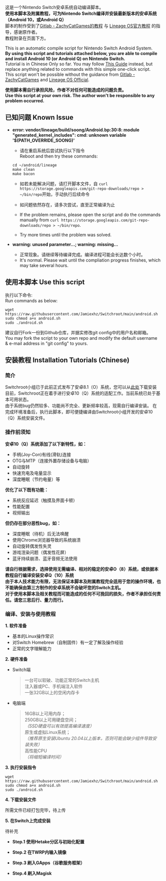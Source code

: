 这是一个Nintendo Switch安卓系统自动编译脚本。  
**使用本脚本及附属教程，可为Nintendo Switch编译并安装最新版本的安卓系统（Android 10，或Android Q）**  
脚本的制作受到了[Gitlab - ZachyCatGames的教程](https://gitlab.com/ZachyCatGames/q-tips-guide) 与 [Lineage OS官方教程](https://wiki.lineageos.org/devices/foster/build) 的指导，感谢原作者。  
教程附录在页面下方。  
  
This is an automatic compile script for Nintendo Switch Android System.  
**By using this script and tutorials attached below, you are able to compile and install Android 10 (or Android Q) on Nintendo Switch.**  
Tutorial is in Chinese Only so far. You may follow [This Guide](https://gitlab.com/ZachyCatGames/q-tips-guide) instead, but replace anything related to commands with this simple one-click script.  
This script won't be possible without the guidance from [Gitlab - ZachyCatGames](https://gitlab.com/ZachyCatGames/q-tips-guide) and [Lineage OS Official](https://wiki.lineageos.org/devices/foster/build).  
  
**使用脚本需自行承担风险，作者不对任何可能造成的问题负责。  
Use this script at your own risk. The author won't be responsible to any problem occurred.**

## 已知问题 Known Issue
  
 + **error: vendor/lineage/build/soong/Android.bp:30:8: module "generated_kernel_includes": cmd: unknown variable '$(PATH_OVERRIDE_SOONG)'**  
   
     + 请在重启系统后尝试执行以下指令  
     Reboot and then try these commands:  
     ```
     cd ~/android/lineage  
     make clean  
     make bacon
     ```
     + 如若未能解决问题，请打开脚本文件，自 `curl https://storage.googleapis.com/git-repo-downloads/repo > ~/bin/repo`开始，手动执行后续命令  
     + 如问题依然存在，请多次尝试，直至正常编译为止   
  
     + If the problem remains, please open the script and do the commands manually from `curl https://storage.googleapis.com/git-repo-downloads/repo > ~/bin/repo`.  
     + Try more times until the problem was solved.  
  
 + **warning: unused parameter...; warning: missing...**  
   
     + 正常现象。请继续等待编译完成。编译进程可能会长达数个小时。
     + It's normal. Please wait until the compliation progress finishes, which may take several hours.
  
## 使用本脚本 Use this script 
  
执行以下命令:  
Run commands as below:  
```
wget https://raw.githubusercontent.com/Jamiexhz/Switchroot/main/android.sh
sudo chmod a+x android.sh
sudo ./android.sh
```
建议自行Fork一份到Github仓库，并据实修改git config中的用户名和邮箱。  
You may fork the script to your own repo and modify the default username & e-mail address in "git config" to yours.  
  
## 安装教程 Installation Tutorials (Chinese) #
  
### 简介  
Switchroot小组已于此前正式发布了安卓8.1（O）系统，您可以从[此处](https://forum.xda-developers.com/nintendo-switch/nintendo-switch-news-guides-discussion--development/rom-switchroot-lineageos-15-1-t3951389)下载安装  
目前，Switchroot正在着手进行安卓10（Q）系统的适配工作。当前系统已处于基本可用状态。  
由于系统bug仍然较多、功能尚不完全、更新频率较高，现需自行编译安装。
在完成环境准备后，执行此脚本，即可便捷编译由Switchroot小组开发的安卓10（Q）系统安装文件。  

### 操作前须知
  
**安卓10（Q）系统添加了以下新特性，如：**  
* 手柄(Joy-Con)有线(滑轨)连接  
* OTG与MTP（连接外置存储设备与电脑）  
* 自动旋转  
* 快速充电及电量显示  
* 深度睡眠（节约电量）等  
  
**优化了以下既有功能：**  
* 系统反应延迟（触摸及界面卡顿）  
* 性能配置  
* 视频输出  
  
**但仍存在部分恶性bug，如：**  
* 深度睡眠（待机）后无法唤醒  
* 使用Chrome浏览器导致的系统崩溃  
* 自动旋转偶发性失灵  
* 游戏渲染问题（偶发性花屏）  
* 蓝牙持续崩溃、蓝牙音频无法使用  
  
**请自行根据需求，选择使用无需编译、相对的稳定的安卓O（8）系统，或依据本教程自行编译安装安卓Q（10）系统**  
**由于本人技术能力有限，无法保证本脚本及附属教程完全适用于您的操作环境，也不能确保由第三方制作的安卓系统不会破坏您的Switch主机。  
对于使用本脚本及相关教程而可能造成的任何不可挽回的损失，作者不承担任何责任。请您三思后行、量力而行。**
  

### 编译、安装与使用教程    

**1. 软件准备**  
  
 + 基本的Linux操作常识  
 + 对Switch Homebrew（自制固件）有一定了解及操作经验
 + 正常的文字理解能力  
  
**2. 硬件准备**  
  
 + Switch端  
   
    >一台可以软破、功能正常的Switch主机  
    >注入器或PC、手机端注入软件  
    >一张32GB以上的空闲内存卡  
    
 + 电脑端  
   
    >16GB以上可用内存；  
    >250GB以上可用硬盘空间；  
    >*（SSD硬盘可以有效提高编译速度）*  
    >原生或虚拟Linux系统；  
    >*（推荐原生安装Ubuntu 20.04以上版本，否则可能会缺少组件导致安装失败）*  
    >高性能CPU  
    >*（将缩短编译时间）*  
  
**3. 执行安装指令**  
  
```
wget https://raw.githubusercontent.com/Jamiexhz/Switchroot/main/android.sh
sudo chmod a+x android.sh
sudo ./android.sh
```

**4. 下载安装文件**

所需文件已经打包完毕，待上传
  
**5. 在Switch上完成安装**  
  
待补充
  
 + **Step.1 使用Hetake分区与初始化配置**
       
 + **Step.2 在TWRP内输入镜像**
      
 + **Step.3 刷入GApps（谷歌服务框架）**
      
 + **Step.4 刷入Magisk**
      
